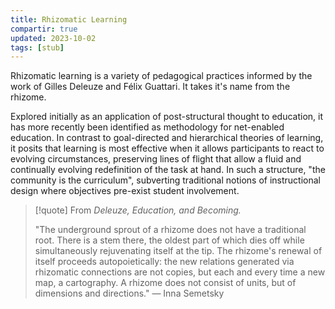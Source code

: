 ```yaml
---
title: Rhizomatic Learning
compartir: true
updated: 2023-10-02
tags: [stub]
---
```

Rhizomatic learning is a variety of pedagogical practices informed by the work of Gilles Deleuze and Félix Guattari. It takes it's name from the rhizome.

Explored initially as an application of post-structural thought to education, it has more recently been identified as methodology for net-enabled education. In contrast to goal-directed and hierarchical theories of learning, it posits that learning is most effective when it allows participants to react to evolving circumstances, preserving lines of flight that allow a fluid and continually evolving redefinition of the task at hand. In such a structure, "the community is the curriculum", subverting traditional notions of instructional design where objectives pre-exist student involvement.

> [!quote] From _Deleuze, Education, and Becoming._
> 
> "The underground sprout of a rhizome does not have a traditional root. There is a stem there, the oldest part of which dies off while simultaneously rejuvenating itself at the tip. The rhizome's renewal of itself proceeds autopoietically: the new relations generated via rhizomatic connections are not copies, but each and every time a new map, a cartography. A rhizome does not consist of units, but of dimensions and directions." — Inna Semetsky
